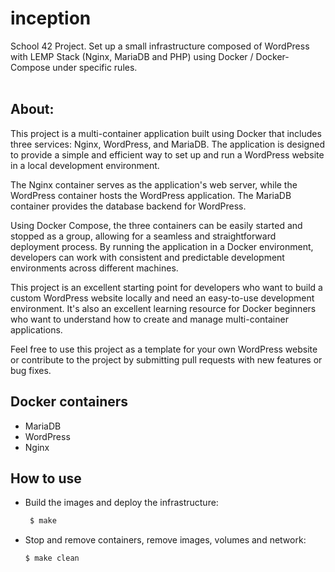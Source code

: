 # inception

School 42 Project. Set up a small infrastructure composed of WordPress with LEMP Stack (Nginx, MariaDB and PHP) using Docker / Docker-Compose under specific rules.
<br></br>

## About:
This project is a multi-container application built using Docker that includes three services: Nginx, WordPress, and MariaDB. The application is designed to provide a simple and efficient way to set up and run a WordPress website in a local development environment.

The Nginx container serves as the application's web server, while the WordPress container hosts the WordPress application. The MariaDB container provides the database backend for WordPress.

Using Docker Compose, the three containers can be easily started and stopped as a group, allowing for a seamless and straightforward deployment process. By running the application in a Docker environment, developers can work with consistent and predictable development environments across different machines.

This project is an excellent starting point for developers who want to build a custom WordPress website locally and need an easy-to-use development environment. It's also an excellent learning resource for Docker beginners who want to understand how to create and manage multi-container applications.

Feel free to use this project as a template for your own WordPress website or contribute to the project by submitting pull requests with new features or bug fixes.

## Docker containers

- MariaDB
- WordPress
- Nginx


## How to use

- Build the images and deploy the infrastructure:

  ```sh
   $ make
   ```

- Stop and remove containers, remove images, volumes and network:

	```sh
	$ make clean
	```
